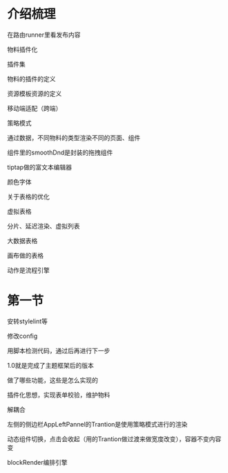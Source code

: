 # 介绍梳理

在路由runner里看发布内容



物料插件化



插件集



物料的插件的定义



资源模板资源的定义 







移动端适配（跨端）







策略模式

通过数据，不同物料的类型渲染不同的页面、组件





组件里的smoothDnd是封装的拖拽组件



tiptap做的富文本编辑器

颜色字体



关于表格的优化



虚拟表格



分片、延迟渲染、虚拟列表



大数据表格

画布做的表格





动作是流程引擎





# 第一节

安转stylelint等

修改config





用脚本检测代码，通过后再进行下一步





1.0就是完成了主题框架后的版本



做了哪些功能，这些是怎么实现的





插件化思想，实现表单校验，维护物料

解耦合



左侧的侧边栏AppLeftPannel的Trantion是使用策略模式进行的渲染

动态组件切换，点击会收起（用的Trantion做过渡来做宽度改变），容器不变内容变

blockRender编排引擎